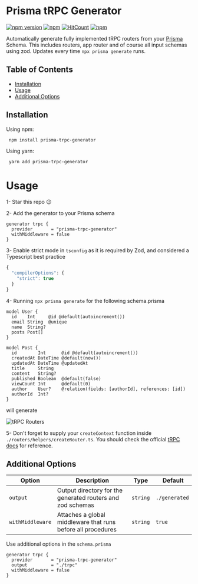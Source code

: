 # Prisma tRPC Generator

[![npm version](https://badge.fury.io/js/prisma-trpc-generator.svg)](https://badge.fury.io/js/prisma-trpc-generator)
[![npm](https://img.shields.io/npm/dt/prisma-trpc-generator.svg)](https://www.npmjs.com/package/prisma-trpc-generator)
[![HitCount](https://hits.dwyl.com/omar-dulaimi/prisma-trpc-generator.svg?style=flat)](http://hits.dwyl.com/omar-dulaimi/prisma-trpc-generator)
[![npm](https://img.shields.io/npm/l/prisma-trpc-generator.svg)](LICENSE)

Automatically generate fully implemented tRPC routers from your [Prisma](https://github.com/prisma/prisma) Schema. This includes routers, app router and of course all input schemas using zod. Updates every time `npx prisma generate` runs.

## Table of Contents

- [Installation](#installing)
- [Usage](#usage)
- [Additional Options](#additional-options)

## Installation

Using npm:

```bash
 npm install prisma-trpc-generator
```

Using yarn:

```bash
 yarn add prisma-trpc-generator
```

# Usage

1- Star this repo 😉

2- Add the generator to your Prisma schema

```prisma
generator trpc {
  provider       = "prisma-trpc-generator"
  withMiddleware = false
}
```

3- Enable strict mode in `tsconfig` as it is required by Zod, and considered a Typescript best practice

```ts
{
  "compilerOptions": {
    "strict": true
  }
}

```

4- Running `npx prisma generate` for the following schema.prisma

```prisma
model User {
  id    Int     @id @default(autoincrement())
  email String  @unique
  name  String?
  posts Post[]
}

model Post {
  id        Int      @id @default(autoincrement())
  createdAt DateTime @default(now())
  updatedAt DateTime @updatedAt
  title     String
  content   String?
  published Boolean  @default(false)
  viewCount Int      @default(0)
  author    User?    @relation(fields: [authorId], references: [id])
  authorId  Int?
}
```

will generate

![tRPC Routers](https://raw.githubusercontent.com/omar-dulaimi/prisma-trpc-generator/master/trpcRouters.png)

5- Don't forget to supply your `createContext` function inside `./routers/helpers/createRouter.ts`. You should check the official [tRPC docs](https://trpc.io/docs/context) for reference.

## Additional Options

| Option           |  Description                                                 | Type     |  Default      |
| ---------------- | ------------------------------------------------------------ | -------- | ------------- |
| `output`         | Output directory for the generated routers and zod schemas   | `string` | `./generated` |
| `withMiddleware` | Attaches a global middleware that runs before all procedures | `string` | `true`        |

Use additional options in the `schema.prisma`

```prisma
generator trpc {
  provider       = "prisma-trpc-generator"
  output         = "./trpc"
  withMiddleware = false
}
```

